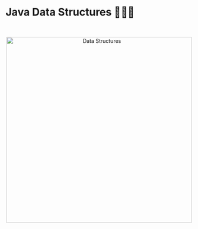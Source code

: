 # Java Data Structures 📂🧑‍💻
<br>
<p align="center">
  <img src="https://img.freepik.com/free-vector/data-center_24911-45211.jpg?t=st=1742583896~exp=1742587496~hmac=b8f540b5e7111c65d36af34f0fc198b78b8c39716a98fdd4add31cd8184b062b&w=826" alt="Data Structures" width="500">
</p>


